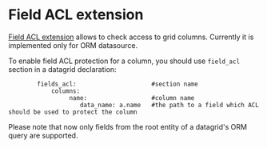 Field ACL extension
===================

[Field ACL extension](../../../Extension/FieldAcl/FieldAclExtension.php) allows to check access to grid columns. Currently it is implemented only for ORM datasource.

To enable field ACL protection for a column, you should use `field_acl` section in a datagrid declaration:

```
        fields_acl:                     #section name
            columns:
                 name:                  #column name
                    data_name: a.name   #the path to a field which ACL should be used to protect the column
```

Please note that now only fields from the root entity of a datagrid's ORM query are supported.
